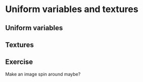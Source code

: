 # Uniform variables and textures

## Uniform variables

## Textures

## Exercise

Make an image spin around maybe?